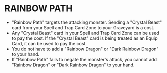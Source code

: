 # RAINBOW PATH

*   "Rainbow Path" targets the attacking monster. Sending a "Crystal Beast" card from your Spell and Trap Card Zone to your Graveyard is a cost.
*   Any "Crystal Beast" card in your Spell and Trap Card Zone can be used to pay the cost. If the "Crystal Beast" card is being treated as an Equip Card, it can be used to pay the cost.
*   You do not have to add a "Rainbow Dragon" or "Dark Rainbow Dragon" to your hand.
*   If "Rainbow Path" fails to negate the monster's attack, you cannot add "Rainbow Dragon" or "Dark Rainbow Dragon" to your hand.
